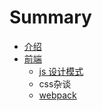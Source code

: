 # Summary

* [介绍](README.md)
* [前端](前端/readmemd.md)
   * [js 设计模式](前端/js设计模式/README.md)
   * css杂谈
   * [webpack](前端/webpack/README.md)

